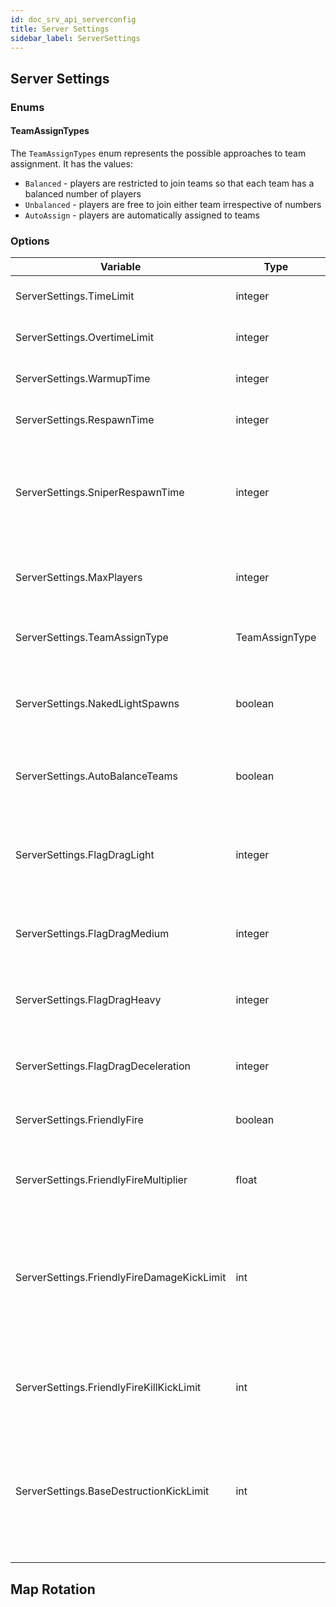 ```yaml
---
id: doc_srv_api_serverconfig
title: Server Settings
sidebar_label: ServerSettings
---
```


## Server Settings

### Enums

#### TeamAssignTypes

The `TeamAssignTypes` enum represents the possible approaches to team assignment. It has the values:

- `Balanced` - players are restricted to join teams so that each team has a balanced number of players
- `Unbalanced` - players are free to join either team irrespective of numbers
- `AutoAssign` - players are automatically assigned to teams

### Options
| Variable                                   | Type           | Default / Example        | Description                                                                             |
|--------------------------------------------|----------------|--------------------------|-----------------------------------------------------------------------------------------|
| ServerSettings.TimeLimit                   | integer        | 25                       | Time limit of the match in minutes                                                      |
| ServerSettings.OvertimeLimit               | integer        | 10                       | Amount of overtime, in minutes                                                          |
| ServerSettings.WarmupTime                  | integer        | 20                       | Warmup time in seconds                                                                  |
| ServerSettings.RespawnTime                 | integer        | 5                        | Respawn time in seconds                                                                 |
| ServerSettings.SniperRespawnTime           | integer        | -1                       | Respawn timer used if the player has a sniper rifle; if -1, normal respawn time is used |
| ServerSettings.MaxPlayers                  | integer        | 32                       | The maximum number of players in the server                                             |
| ServerSettings.TeamAssignType              | TeamAssignType | TeamAssignTypes.Balanced | How to assign players to teams                                                          |
| ServerSettings.NakedLightSpawns            | boolean        | false                    | Whether players spawn as lights without loadout                                         |
| ServerSettings.AutoBalanceTeams            | boolean        | true                     | Whether to auto-balance teams in-game                                                   |
| ServerSettings.FlagDragLight               | integer        | 0                        | The speed a light can carry the flag before flag-drag occurs (0 for off)                |
| ServerSettings.FlagDragMedium              | integer        | 0                        | Medium speed before flag-drag occurs (0 for off)                                        |
| ServerSettings.FlagDragHeavy               | integer        | 0                        | Heavy speed before flag-drag occurs (0 for off)                                         |
| ServerSettings.FlagDragDeceleration        | integer        | 0                        | The deceleration rate applied during flag-drag                                          |
| ServerSettings.FriendlyFire                | boolean        | false                    | Whether friendly fire is enabled                                                        |
| ServerSettings.FriendlyFireMultiplier      | float          | 1.0                      | Multiplier for how much damage friendly fire does                                       |
| ServerSettings.FriendlyFireDamageKickLimit | int            | 0                        | How much damage a player must do to teammates before being kicked (0 for no limit)      |
| ServerSettings.FriendlyFireKillKickLimit   | int            | 0                        | How many teammates a player must kill before being kicked (0 for no limit)              |
| ServerSettings.BaseDestructionKickLimit    | int            | 0                        | How much damage a player must do to their base before being kicked (0 for no limit)     |
|                                            |                |                          |                                                                                         |
|                                            |                |                          |                                                                                         |
|                                            |                |                          |                                                                                         |
|                                            |                |                          |                                                                                         |
|                                            |                |                          |                                                                                         |
## Map Rotation